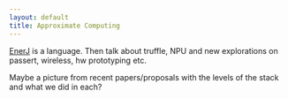 ```yaml
---
layout: default
title: Approximate Computing
---
```



[EnerJ](enerj.html) is a language. Then talk about truffle, NPU and new explorations on passert, wireless, hw prototyping etc. 

Maybe a picture from recent papers/proposals with the levels of the stack and what we did in each?